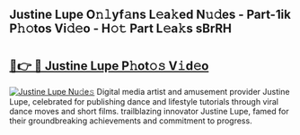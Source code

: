 ## Justine Lupe O𝚗𝚕yf𝚊ns L𝚎a𝚔ed N𝚞𝚍es - Part-1ik P𝚑𝚘tos Vi𝚍𝚎o - H𝚘𝚝 Part L𝚎a𝚔s sBrRH

# <h2><a href="http://kf82dt.oniu.top/?m=Justine+Lupe">🔗👉 🔴 Justine Lupe P𝚑ot𝚘𝚜 V𝚒d𝚎o</a></h2>

[![Justine Lupe Nu𝚍e𝚜](https://i.imgur.com/0qMVB7G.gif)](http://kf82dt.oniu.top/?m=Justine+Lupe)
Digital media artist and amusement provider Justine Lupe, celebrated for publishing dance and lifestyle tutorials through viral dance moves and short films. trailblazing innovator Justine Lupe, famed for their groundbreaking achievements and commitment to progress.  
